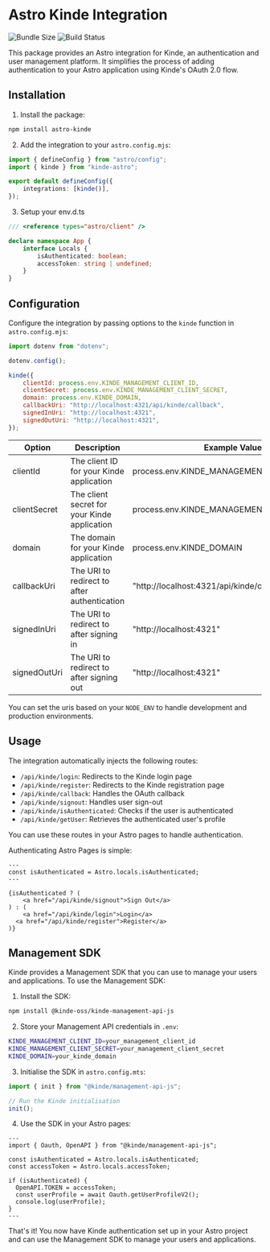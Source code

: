 # Astro Kinde Integration

![Bundle Size](https://img.shields.io/badge/bundle%20size-70KB-brightgreen)
![Build Status](https://img.shields.io/badge/build-passing-brightgreen)

This package provides an Astro integration for Kinde, an authentication and user management platform. It simplifies the process of adding authentication to your Astro application using Kinde's OAuth 2.0 flow.

## Installation

1. Install the package:

```bash
npm install astro-kinde
```

2. Add the integration to your `astro.config.mjs`:

```ts
import { defineConfig } from "astro/config";
import { kinde } from "kinde-astro";

export default defineConfig({
    integrations: [kinde()],
});
```

3. Setup your env.d.ts

```ts
/// <reference types="astro/client" />

declare namespace App {
    interface Locals {
        isAuthenticated: boolean;
        accessToken: string | undefined;
    }
}
```

## Configuration

Configure the integration by passing options to the `kinde` function in `astro.config.mjs`:

```js
import dotenv from "dotenv";

dotenv.config();

kinde({
    clientId: process.env.KINDE_MANAGEMENT_CLIENT_ID,
    clientSecret: process.env.KINDE_MANAGEMENT_CLIENT_SECRET,
    domain: process.env.KINDE_DOMAIN,
    callbackUri: "http://localhost:4321/api/kinde/callback",
    signedInUri: "http://localhost:4321",
    signedOutUri: "http://localhost:4321",
});
```

| Option       | Description                                  | Example Value                              |
| ------------ | -------------------------------------------- | ------------------------------------------ |
| clientId     | The client ID for your Kinde application     | process.env.KINDE_MANAGEMENT_CLIENT_ID     |
| clientSecret | The client secret for your Kinde application | process.env.KINDE_MANAGEMENT_CLIENT_SECRET |
| domain       | The domain for your Kinde application        | process.env.KINDE_DOMAIN                   |
| callbackUri  | The URI to redirect to after authentication  | "http://localhost:4321/api/kinde/callback" |
| signedInUri  | The URI to redirect to after signing in      | "http://localhost:4321"                    |
| signedOutUri | The URI to redirect to after signing out     | "http://localhost:4321"                    |

You can set the uris based on your `NODE_ENV` to handle development and production environments.

## Usage

The integration automatically injects the following routes:

-   `/api/kinde/login`: Redirects to the Kinde login page
-   `/api/kinde/register`: Redirects to the Kinde registration page
-   `/api/kinde/callback`: Handles the OAuth callback
-   `/api/kinde/signout`: Handles user sign-out
-   `/api/kinde/isAuthenticated`: Checks if the user is authenticated
-   `/api/kinde/getUser`: Retrieves the authenticated user's profile

You can use these routes in your Astro pages to handle authentication.

Authenticating Astro Pages is simple:

```astro
---
const isAuthenticated = Astro.locals.isAuthenticated;
---

{isAuthenticated ? (
	<a href="/api/kinde/signout">Sign Out</a>
) : (
	<a href="/api/kinde/login">Login</a>
  <a href="/api/kinde/register">Register</a>
)}
```

## Management SDK

Kinde provides a Management SDK that you can use to manage your users and applications.
To use the Management SDK:

1. Install the SDK:

```bash
npm install @kinde-oss/kinde-management-api-js
```

2. Store your Management API credentials in `.env`:

```bash
KINDE_MANAGEMENT_CLIENT_ID=your_management_client_id
KINDE_MANAGEMENT_CLIENT_SECRET=your_management_client_secret
KINDE_DOMAIN=your_kinde_domain
```

3. Initialise the SDK in `astro.config.mts`:

```ts
import { init } from "@kinde/management-api-js";

// Run the Kinde initialisation
init();
```

4. Use the SDK in your Astro pages:

```astro
---
import { Oauth, OpenAPI } from "@kinde/management-api-js";

const isAuthenticated = Astro.locals.isAuthenticated;
const accessToken = Astro.locals.accessToken;

if (isAuthenticated) {
  OpenAPI.TOKEN = accessToken;
  const userProfile = await Oauth.getUserProfileV2();
  console.log(userProfile);
}
---
```

That's it! You now have Kinde authentication set up in your Astro project and can use the Management SDK to manage your users and applications.

